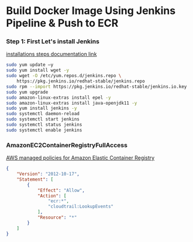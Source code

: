 # Build Docker Image Using Jenkins Pipeline & Push to ECR

### Step 1: First Let's install Jenkins
[installations steps documentation link](https://www.jenkins.io/doc/tutorials/tutorial-for-installing-jenkins-on-AWS)

```sh
sudo yum update –y
sudo yum install wget -y
sudo wget -O /etc/yum.repos.d/jenkins.repo \
    https://pkg.jenkins.io/redhat-stable/jenkins.repo
sudo rpm --import https://pkg.jenkins.io/redhat-stable/jenkins.io.key
sudo yum upgrade
sudo amazon-linux-extras install epel -y
sudo amazon-linux-extras install java-openjdk11 -y 
sudo yum install jenkins -y
sudo systemctl daemon-reload
sudo systemctl start jenkins
sudo systemctl status jenkins
sudo systemctl enable jenkins
```






### AmazonEC2ContainerRegistryFullAccess
[AWS managed policies for Amazon Elastic Container Registry](https://docs.aws.amazon.com/AmazonECR/latest/userguide/security-iam-awsmanpol.html#security-iam-awsmanpol-AmazonEC2ContainerRegistryFullAccess)

```json
{
    "Version": "2012-10-17",
    "Statement": [
        {
            "Effect": "Allow",
            "Action": [
                "ecr:*",
                "cloudtrail:LookupEvents"
            ],
            "Resource": "*"
        }
    ]
}
```